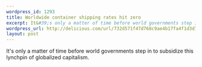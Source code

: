 ```yaml
--- 
wordpress_id: 1293
title: Worldwide container shipping rates hit zero
excerpt: It&#39;s only a matter of time before world governments step in to subsidize this lynchpin of globalized capitalism.
wordpress_url: http://delicious.com/url/732d571f47d768c9ae4b17fa4f1d3d7f#jeremy6d
layout: post
---
```

It&#039;s only a matter of time before world governments step in to subsidize this lynchpin of globalized capitalism.
